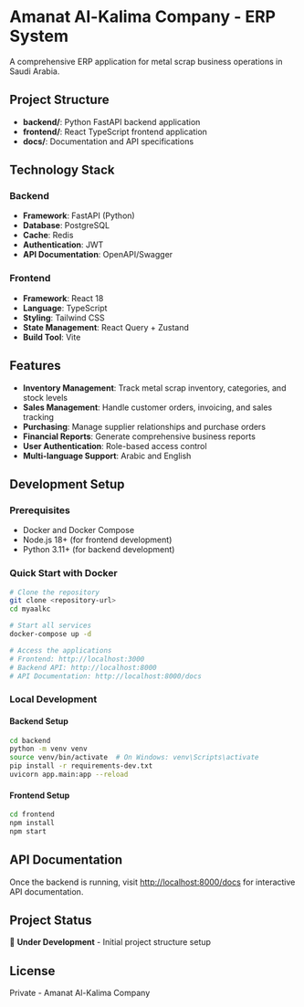 # Amanat Al-Kalima Company - ERP System

A comprehensive ERP application for metal scrap business operations in Saudi Arabia.

## Project Structure

- **backend/**: Python FastAPI backend application
- **frontend/**: React TypeScript frontend application
- **docs/**: Documentation and API specifications

## Technology Stack

### Backend
- **Framework**: FastAPI (Python)
- **Database**: PostgreSQL
- **Cache**: Redis
- **Authentication**: JWT
- **API Documentation**: OpenAPI/Swagger

### Frontend
- **Framework**: React 18
- **Language**: TypeScript
- **Styling**: Tailwind CSS
- **State Management**: React Query + Zustand
- **Build Tool**: Vite

## Features

- **Inventory Management**: Track metal scrap inventory, categories, and stock levels
- **Sales Management**: Handle customer orders, invoicing, and sales tracking
- **Purchasing**: Manage supplier relationships and purchase orders
- **Financial Reports**: Generate comprehensive business reports
- **User Authentication**: Role-based access control
- **Multi-language Support**: Arabic and English

## Development Setup

### Prerequisites
- Docker and Docker Compose
- Node.js 18+ (for frontend development)
- Python 3.11+ (for backend development)

### Quick Start with Docker
```bash
# Clone the repository
git clone <repository-url>
cd myaalkc

# Start all services
docker-compose up -d

# Access the applications
# Frontend: http://localhost:3000
# Backend API: http://localhost:8000
# API Documentation: http://localhost:8000/docs
```

### Local Development

#### Backend Setup
```bash
cd backend
python -m venv venv
source venv/bin/activate  # On Windows: venv\Scripts\activate
pip install -r requirements-dev.txt
uvicorn app.main:app --reload
```

#### Frontend Setup
```bash
cd frontend
npm install
npm start
```

## API Documentation

Once the backend is running, visit [http://localhost:8000/docs](http://localhost:8000/docs) for interactive API documentation.

## Project Status

🚧 **Under Development** - Initial project structure setup

## License

Private - Amanat Al-Kalima Company